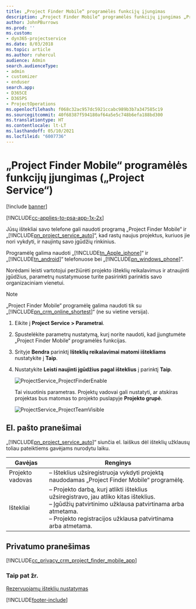 ```yaml
---
title: „Project Finder Mobile“ programėlės funkcijų įjungimas
description: „Project Finder Mobile“ programėlės funkcijų įjungimas „Project Service“
author: JohnPBurrows
ms.prod: ''
ms.custom:
- dyn365-projectservice
ms.date: 8/03/2018
ms.topic: article
ms.author: ruhercul
audience: Admin
search.audienceType:
- admin
- customizer
- enduser
search.app:
- D365CE
- D365PS
- ProjectOperations
ms.openlocfilehash: f068c32ac957dc5921ccabc989b3b7a347585c19
ms.sourcegitcommit: 40f68387f594180af64a5e5c748b6efa188bd300
ms.translationtype: HT
ms.contentlocale: lt-LT
ms.lasthandoff: 05/10/2021
ms.locfileid: "6007736"
---
```

# <a name="enable-project-finder-mobile-app-features-project-service"></a>„Project Finder Mobile“ programėlės funkcijų įjungimas („Project Service“)

[!include [banner](../includes/psa-now-project-operations.md)]

[!INCLUDE[cc-applies-to-psa-app-1x-2x](../includes/cc-applies-to-psa-app-1x-2x.md)]

Jūsų ištekliai savo telefone gali naudoti programą „Project Finder Mobile“ ir „[!INCLUDE[pn_project_service_auto](../includes/pn-project-service-auto.md)]“, kad rastų naujus projektus, kuriuos jie nori vykdyti, ir naujintų savo įgūdžių rinkinius.  
  
 Programėlę galima naudoti „[!INCLUDE[tn_Apple_iphone](../includes/tn-apple-iphone.md)]“ ir „[!INCLUDE[tn_android](../includes/tn-android.md)]“ telefonuose bei „[!INCLUDE[pn_windows_phone](../includes/pn-windows-phone.md)]“.  
    
 Norėdami leisti vartotojui peržiūrėti projekto išteklių reikalavimus ir atnaujinti įgūdžius, parametrų nustatymuose turite pasirinkti parinktis savo organizaciniam vienetui.
  
> [!NOTE]
>  „Project Finder Mobile“ programėlę galima naudoti tik su „[!INCLUDE[pn_crm_online_shortest](../includes/pn-crm-online-shortest.md)]“ (ne su vietine versija).  
  
1. Eikite į **Project Service > Parametrai**.  
  
2. Spustelėkite parametrų nustatymą, kurį norite naudoti, kad įjungtumėte „Project Finder Mobile“ programėlės funkcijas.  
  
3. Srityje **Bendra** parinktį **Išteklių reikalavimai matomi ištekliams** nustatykite į **Taip**.  
  
4. Nustatykite **Leisti naujinti įgūdžius pagal išteklius** į parinktį **Taip**.  
  
   ![ProjectService_ProjectFinderEnable](../psa/media/project-service-project-finder-enable.png "ProjectService_ProjectFinderEnable")  
  
   Tai visuotinis parametras. Projektų vadovai gali nustatyti, ar atskiras projektas bus matomas to projekto puslapyje **Projekto grupė**.  
  
   ![ProjectService_ProjectTeamVisible](../psa/media/project-service-project-team-visible.png "ProjectService_ProjectTeamVisible")  
  
## <a name="email-notifications"></a>El. pašto pranešimai  
 „[!INCLUDE[pn_project_service_auto](../includes/pn-project-service-auto.md)]“ siunčia el. laiškus dėl išteklių užklausų toliau pateiktiems gavėjams nurodytu laiku.  
  
|Gavėjas|Renginys|  
|---------------|-----------|  
|Projekto vadovas|– Išteklius užsiregistruoja vykdyti projektą naudodamas „Project Finder Mobile“ programėlę.|  
|Ištekliai|– Projekto darbą, kurį atlikti išteklius užsiregistravo, jau atliko kitas išteklius.<br />– Įgūdžių patvirtinimo užklausa patvirtinama arba atmetama.<br />– Projekto registracijos užklausa patvirtinama arba atmetama.|  
  
## <a name="privacy-notice"></a>Privatumo pranešimas  
 [!INCLUDE[cc_privacy_crm_project_finder_mobile_app](../includes/cc-privacy-crm-project-finder-mobile-app.md)]  
  
### <a name="see-also"></a>Taip pat žr.  
 [Rezervuojamų išteklių nustatymas](../psa/set-up-resources.md)


[!INCLUDE[footer-include](../includes/footer-banner.md)]